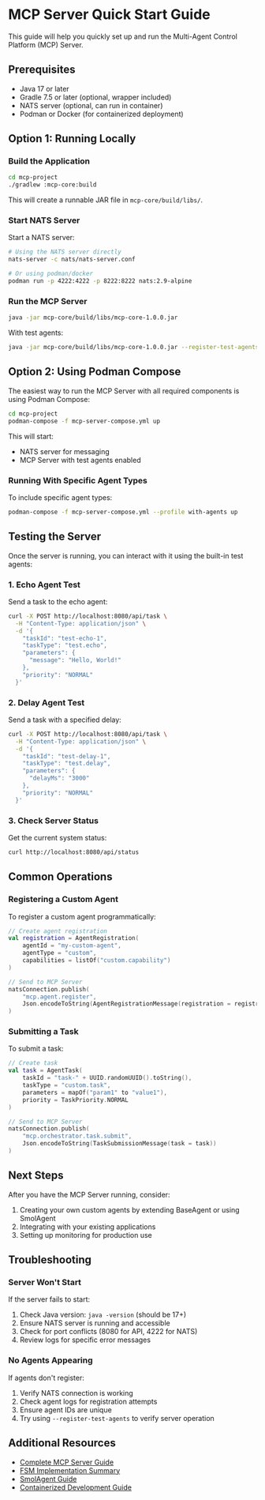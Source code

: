 # MCP Server Quick Start Guide

This guide will help you quickly set up and run the Multi-Agent Control Platform (MCP) Server.

## Prerequisites

- Java 17 or later
- Gradle 7.5 or later (optional, wrapper included)
- NATS server (optional, can run in container)
- Podman or Docker (for containerized deployment)

## Option 1: Running Locally

### Build the Application

```bash
cd mcp-project
./gradlew :mcp-core:build
```

This will create a runnable JAR file in `mcp-core/build/libs/`.

### Start NATS Server

Start a NATS server:

```bash
# Using the NATS server directly
nats-server -c nats/nats-server.conf

# Or using podman/docker
podman run -p 4222:4222 -p 8222:8222 nats:2.9-alpine
```

### Run the MCP Server

```bash
java -jar mcp-core/build/libs/mcp-core-1.0.0.jar
```

With test agents:

```bash
java -jar mcp-core/build/libs/mcp-core-1.0.0.jar --register-test-agents
```

## Option 2: Using Podman Compose

The easiest way to run the MCP Server with all required components is using Podman Compose:

```bash
cd mcp-project
podman-compose -f mcp-server-compose.yml up
```

This will start:
- NATS server for messaging
- MCP Server with test agents enabled

### Running With Specific Agent Types

To include specific agent types:

```bash
podman-compose -f mcp-server-compose.yml --profile with-agents up
```

## Testing the Server

Once the server is running, you can interact with it using the built-in test agents:

### 1. Echo Agent Test

Send a task to the echo agent:

```bash
curl -X POST http://localhost:8080/api/task \
  -H "Content-Type: application/json" \
  -d '{
    "taskId": "test-echo-1",
    "taskType": "test.echo",
    "parameters": {
      "message": "Hello, World!"
    },
    "priority": "NORMAL"
  }'
```

### 2. Delay Agent Test

Send a task with a specified delay:

```bash
curl -X POST http://localhost:8080/api/task \
  -H "Content-Type: application/json" \
  -d '{
    "taskId": "test-delay-1",
    "taskType": "test.delay",
    "parameters": {
      "delayMs": "3000"
    },
    "priority": "NORMAL"
  }'
```

### 3. Check Server Status

Get the current system status:

```bash
curl http://localhost:8080/api/status
```

## Common Operations

### Registering a Custom Agent

To register a custom agent programmatically:

```kotlin
// Create agent registration
val registration = AgentRegistration(
    agentId = "my-custom-agent",
    agentType = "custom",
    capabilities = listOf("custom.capability")
)

// Send to MCP Server
natsConnection.publish(
    "mcp.agent.register",
    Json.encodeToString(AgentRegistrationMessage(registration = registration))
)
```

### Submitting a Task

To submit a task:

```kotlin
// Create task
val task = AgentTask(
    taskId = "task-" + UUID.randomUUID().toString(),
    taskType = "custom.task",
    parameters = mapOf("param1" to "value1"),
    priority = TaskPriority.NORMAL
)

// Send to MCP Server
natsConnection.publish(
    "mcp.orchestrator.task.submit",
    Json.encodeToString(TaskSubmissionMessage(task = task))
)
```

## Next Steps

After you have the MCP Server running, consider:

1. Creating your own custom agents by extending BaseAgent or using SmolAgent
2. Integrating with your existing applications
3. Setting up monitoring for production use

## Troubleshooting

### Server Won't Start

If the server fails to start:

1. Check Java version: `java -version` (should be 17+)
2. Ensure NATS server is running and accessible
3. Check for port conflicts (8080 for API, 4222 for NATS)
4. Review logs for specific error messages

### No Agents Appearing

If agents don't register:

1. Verify NATS connection is working
2. Check agent logs for registration attempts
3. Ensure agent IDs are unique
4. Try using `--register-test-agents` to verify server operation

## Additional Resources

- [Complete MCP Server Guide](mcp-server-guide.md)
- [FSM Implementation Summary](fsm-implementation-summary.md)
- [SmolAgent Guide](smol-agent-guide.md)
- [Containerized Development Guide](containerized-dev-environment.md)